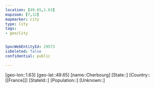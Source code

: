 ```yaml
---
location: [49.65,1.63]
mapzoom: [7,12] 
mapmarker: city 
type: City
tags:
- geo/City


SpocWebEntityId: 29573
isDeleted: false
confidential: public

---
```

[geo-lon::1.63]
[geo-lat::49.65]
[name::Cherbourg]
[State::]
[Country::[[France]]]
[StateId::]
[Population::]
[Unknown::]

